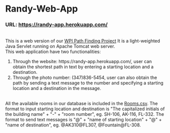 # Randy-Web-App
### URL: https://randy-app.herokuapp.com/
<br>
This is a web version of our <a href="https://github.com/CS3733-Team6/WPI-Path-Finding-Project">WPI Path Finding Project</a>
It is a light-weighted Java Servlet running on Apache Tomcat web server. 
<br>
This web application have two functionalities:
<ol>
  <li>Through the website: https://randy-app.herokuapp.com/, user can obtain the shortest path in text by entering a starting location and a destination. </li>
  <li>Through the photo number: (347)836-5454, user can also obtain the path by sending a text message to the number and specifying a starting location and a destination in the message. </li>
</ol>
<br>
All the available rooms in our database is included in the <a href="https://github.com/KewenGu/Randy-Web-App/blob/master/Rooms.csv">Rooms.csv</a>.
The format to input starting location and destination is "The capitalized initials of the building name" + "-" + "room number", eg. SH-106, AK-116, FL-332.
The format to send text messages is "@" + "name of starting location" + "@" + "name of destination", eg. @AK310@FL307, @Fountain@FL-308.
